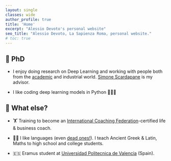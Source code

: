 ```yaml
---
layout: single
classes: wide
author_profile: true
title: 'Home'
excerpt: "Alessio Devoto's personal website"
seo_title: "Alessio Devoto, La Sapienza Roma, personal website."
# toc: true
---
```


## 🔬 PhD

- I enjoy doing research on Deep Learning and working with people both from the [academic](https://phd.uniroma1.it/web/ALESSIO-DEVOTO_nP1701081_IT.aspx) and industrial world. [Simone Scardapane](https://www.sscardapane.it) is my advisor.

- I like coding deep learning models in Python 🧑‍💻🐍

## 🤔 What else?

- 🏋 Training to become an [International Coaching Federation](https://coachingfederation.org)-certified life & business coach. 

- 👨‍🏫️  I like languages (even [dead ones!](https://www.sssscomic.com/comicpages/196.jpg)). I teach Ancient Greek & Latin, Maths to high school and college students.

- 🇪🇸 Eramus student at [Universidad Politecnica de Valencia](http://www.upv.es/es) (Spain).




